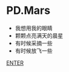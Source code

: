 <!-- _coverpage.md -->

# PD.Mars


- 我想用我的眼睛
- 颗颗点亮满天的晨星
- 有时候采摘一些
- 有时候放飞一些


[ENTER](/README.md)
